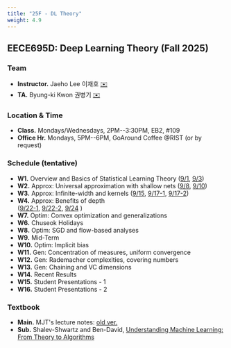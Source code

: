 ```yaml
---
title: "25F - DL Theory"
weight: 4.9
---
```


## **EECE695D: Deep Learning Theory (Fall 2025)**

### **Team**
- **Instructor.** Jaeho Lee 이재호  [✉️](mailto:jaeho.lee@postech.ac.kr)
- **TA.** Byung-ki Kwon 권병기  [✉️](mailto:byungki.kwon@postech.ac.kr)  


### **Location & Time**
- **Class.** Mondays/Wednesdays, 2PM--3:30PM, EB2, #109
- **Office Hr.** Mondays, 5PM--6PM, GoAround Coffee @RIST (or by request)


### **Schedule (tentative)**
- **W1.** Overview and Basics of Statistical Learning Theory
([9/1](lec/L1.pdf), [9/3](lec/L2.pdf))
- **W2.** Approx: Universal approximation with shallow nets
([9/8](lec/L3.pdf), [9/10](lec/L4.pdf))
- **W3.** Approx: Infinite-width and kernels
([9/15](lec/L5.pdf), [9/17-1](lec/L6.pdf), [9/17-2](lec/L7_partial.pdf))
- **W4.** Approx: Benefits of depth  
([9/22-1](lec/L7_contd.pdf), [9/22-2](lec/L8.pdf), [9/24](lec/L9.pdf) )
- **W7.** Optim: Convex optimization and generalizations
- **W6.** Chuseok Holidays
- **W8.** Optim: SGD and flow-based analyses
- **W9.** Mid-Term
- **W10.** Optim: Implicit bias
- **W11.** Gen: Concentration of measures, uniform convergence
- **W12.** Gen: Rademacher complexities, covering numbers
- **W13.** Gen: Chaining and VC dimensions
- **W14.** Recent Results
- **W15.** Student Presentations - 1
- **W16.** Student Presentations - 2

### **Textbook**
- **Main.** MJT's lecture notes: [old ver.](https://mjt.cs.illinois.edu/dlt/index.pdf)
- **Sub.** Shalev-Shwartz and Ben-David, [Understanding Machine Learning: From Theory to Algorithms](https://www.cambridge.org/core/books/understanding-machine-learning/3059695661405D25673058E43C8BE2A6)